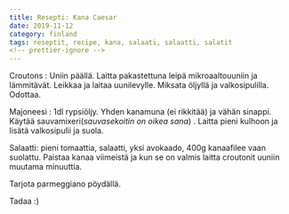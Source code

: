 ```yaml
---
title: Resepti: Kana Caesar
date: 2019-11-12
category: finland
tags: reseptit, recipe, kana, salaati, salaatti, salatit
<!-- prettier-ignore -->
---
```


Croutons : Uniin päällä. Laitta pakastettuna leipä mikroaaltouuniin ja
lämmitävät. Leikkaa ja laitaa uunilevylle. Miksata öljyllä ja valkosipulilla.
Odottaa.

Majoneesi : 1dl rypsiöljy. Yhden kanamuna (ei rikkitää) ja vähän sinappi. Käytää
sauvamixeri(_sauvasekoitin on oikea sana_) . Laitta pieni kulhoon ja lisätä
valkosipulii ja suola.

Salaatti: pieni tomaattia, salaatti, yksi avokaado, 400g kanaafilee vaan
suolattu. Paistaa kanaa viimeistä ja kun se on valmis laitta croutonit uuniin
muutama minuuttia.

Tarjota parmeggiano pöydällä.

Tadaa :)

